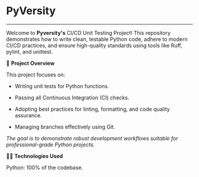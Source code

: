 # PyVersity

******

Welcome to **Pyversity's** CI/CD Unit Testing Project! This repository demonstrates
how to write clean, testable Python code, adhere to modern CI/CD practices,
and ensure high-quality standards using tools like Ruff, pylint, and unittest.

🚀 **Project Overview**

This project focuses on:

- Writing unit tests for Python functions.

- Passing all Continuous Integration (CI) checks.

- Adopting best practices for linting, formatting, and code quality assurance.

- Managing branches effectively using Git.

_The goal is to demonstrate robust development workflows suitable for professional-grade Python projects._

🧑‍💻 **Technologies Used**

Python: 100% of the codebase.
